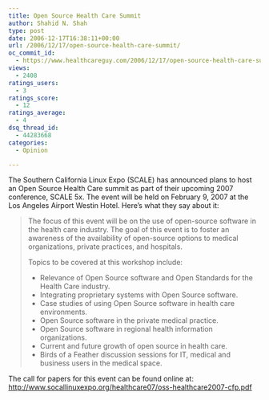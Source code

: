 ```yaml
---
title: Open Source Health Care Summit
author: Shahid N. Shah
type: post
date: 2006-12-17T16:38:11+00:00
url: /2006/12/17/open-source-health-care-summit/
oc_commit_id:
  - https://www.healthcareguy.com/2006/12/17/open-source-health-care-summit/1478769093
views:
  - 2408
ratings_users:
  - 3
ratings_score:
  - 12
ratings_average:
  - 4
dsq_thread_id:
  - 44283668
categories:
  - Opinion

---
```

</p> 

The Southern California Linux Expo (SCALE) has announced plans to host an Open Source Health Care summit as part of their upcoming 2007 conference, SCALE 5x. The event will be held on February 9, 2007 at the Los Angeles Airport Westin Hotel. Here&#8217;s what they say about it: 

> The focus of this event will be on the use of open-source software in the health care industry. The goal of this event is to foster an awareness of the availability of open-source options to medical organizations, private practices, and hospitals. 
> 
> Topics to be covered at this workshop include: 
> 
>   * Relevance of Open Source software and Open Standards for the Health Care industry.
>   * Integrating proprietary systems with Open Source software.
>   * Case studies of using Open Source software in health care environments.
>   * Open Source software in the private medical practice.
>   * Open Source software in regional health information organizations.
>   * Current and future growth of open source in health care.
>   * Birds of a Feather discussion sessions for IT, medical and business users in the medical space.

The call for papers for this event can be found online at: <http://www.socallinuxexpo.org/healthcare07/oss-healthcare2007-cfp.pdf>